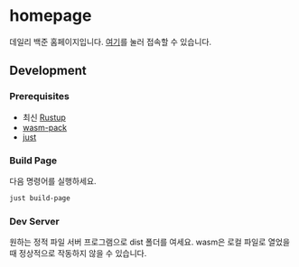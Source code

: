 # homepage

데일리 백준 홈페이지입니다.
[여기](https://daily-boj.github.io/homepage)를 눌러 접속할 수 있습니다.

## Development

### Prerequisites

- 최신 [Rustup](https://rustup.rs/)
- [wasm-pack](https://github.com/rustwasm/wasm-pack)
- [just](https://github.com/casey/just)

### Build Page

다음 명령어를 실행하세요.

```sh
just build-page
```

### Dev Server

원하는 정적 파일 서버 프로그램으로 dist 폴더를 여세요.
wasm은 로컬 파일로 열었을 때 정상적으로 작동하지 않을 수 있습니다.
